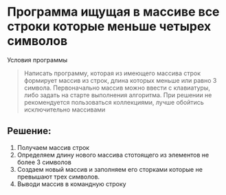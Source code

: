 # Программа ищущая в массиве все строки которые меньше четырех символов

Условия программы  

> Написать программу, которая из имеющего массива строк формирует массив из строк, длина которых меньше или равно 3 символа. Первоначально массив можно ввести с клавиатуры, либо задать на старте выполнения алгоритма. 
> При решении не рекомендуется пользоваться коллекциями, лучше обойтись исключительно массивами

## Решение:

 1. Получаем массив строк
 2. Определяем длину нового массива стотоящего из элементов не более 3 символов
 3. Создаем новый массив и заполняем его сторками которые не превышают трех символов.
 4. Выводи массив в командную строку